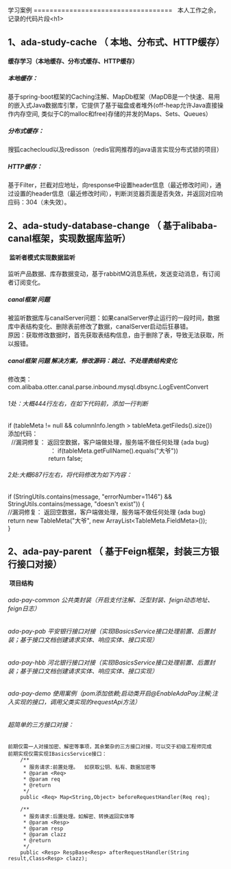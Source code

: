 学习案例
===================================  
  本人工作之余，记录的代码片段\<h1\>
    
1、ada-study-cache （ 本地、分布式、HTTP缓存） 
-----------------------------------   
####  缓存学习（本地缓存、分布式缓存、HTTP缓存）
##### 本地缓存：  <br />
  
  基于spring-boot框架的Caching注解、MapDb框架（MapDB是一个快速、易用的嵌入式Java数据库引擎，它提供了基于磁盘或者堆外(off-heap允许Java直接操作内存空间, 类似于C的malloc和free)存储的并发的Maps、Sets、Queues）
  
  ##### 分布式缓存：
  
  搜狐cachecloud以及redisson（redis官网推荐的java语言实现分布式锁的项目）
  ##### HTTP缓存：  
  
  基于Filter，拦截对应地址，向response中设置header信息（最近修改时间），通过设置的header信息（最近修改时间），判断浏览器页面是否失效，并返回对应响应码：304（未失效）。
  
  
2、ada-study-database-change （ 基于alibaba-canal框架，实现数据库监听） 
-----------------------------------   
####  监听者模式实现数据监听

 监听产品数据、库存数据变动，基于rabbitMQ消息系统，发送变动消息，有订阅者订阅变化。
 
 ##### canal框架 问题
 
 被监听数据库与canalServer问题：如果canalServer停止运行的一段时间，数据库中表结构变化、删除表前修改了数据，canalServer启动后狂暴错。<br />
 原因：获取修改数据时，首先获取表结构信息，由于删除了表，导致无法获取，所以报错。<br />
 
 ##### canal框架 问题 解决方案，修改源码：跳过、不处理表结构变化<br />
 
修改类：com.alibaba.otter.canal.parse.inbound.mysql.dbsync.LogEventConvert<br />
###### 1处：大概444行左右，在如下代码前，添加一行判断<br />

if (tableMeta != null && columnInfo.length > tableMeta.getFileds().size())<br />
添加代码：<br />
   //漏洞修复： 返回空数据，客户端做处理，服务端不做任何处理 {ada bug}        <br />                          ：
 if(tableMeta.getFullName().equals("大爷"))          <br />                        
 		return false;                                              <br />       
    
###### 2处:大概687行左右，将代码修改为如下内容：<br />

   if (StringUtils.contains(message, "errorNumber=1146") && StringUtils.contains(message, "doesn't exist")) {<br />
       //漏洞修复： 返回空数据，客户端做处理，服务端不做任何处理 {ada bug}<br />
        return new TableMeta("大爷", new ArrayList<TableMeta.FieldMeta>());<br />
   }<br />
 

2、ada-pay-parent （ 基于Feign框架，封装三方银行接口对接） 
----------------------------------- 
####  项目结构
######	ada-pay-common  公共类封装（开启支付注解、泛型封装、feign动态地址、feign日志）
######	ada-pay-pab	平安银行接口对接（实现IBasicsService接口处理前置、后置封装；基于接口文档创建请求实体、响应实体、接口实现）
######	ada-pay-hbb	河北银行接口对接（实现IBasicsService接口处理前置、后置封装；基于接口文档创建请求实体、响应实体、接口实现）
######	ada-pay-demo   使用案例（pom添加依赖;启动类开启@EnableAdaPay注解;注入实现的接口，调用父类实现的requestApi方法）

###### 超简单的三方接口对接：<br />
	前期仅需一人对接加密、解密等事项，其余繁杂的三方接口对接，可以交于初级工程师完成
	前期实现仅需实现IBasicsService接口：
		/**
		 * 服务请求:前置处理。  如获取公钥、私有、数据加密等
		 * @param <Req>
		 * @param req
		 * @return
		 */
		public <Req> Map<String,Object> beforeRequestHandler(Req req);
	
		/**
		 * 服务请求:后置处理。如解密、转换返回实体等
		 * @param <Resp>
		 * @param resp
		 * @param clazz
		 * @return
		 */
		public <Resp> RespBase<Resp> afterRequestHandler(String result,Class<Resp> clazz);
		

